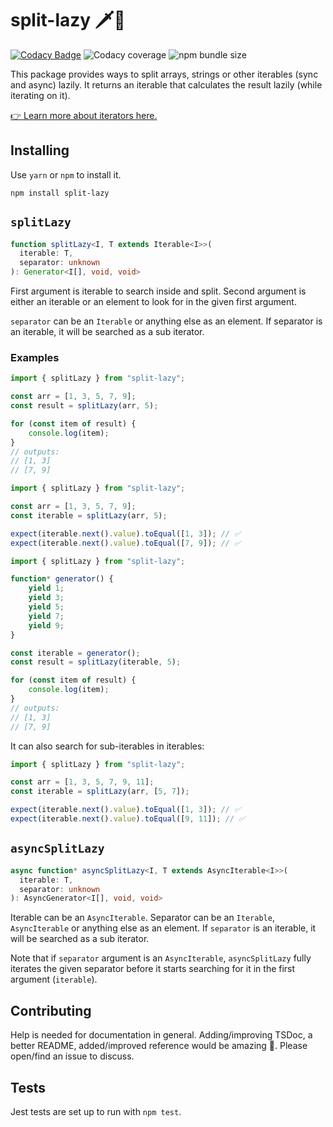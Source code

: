 # split-lazy 🗡🦭

[![Codacy Badge](https://app.codacy.com/project/badge/Grade/ae3028bdccea48bf9a7b05ed91284fbd)](https://www.codacy.com/gh/miyavsu-limited/split-lazy/dashboard?utm_source=github.com&amp;utm_medium=referral&amp;utm_content=miyavsu-limited/split-lazy&amp;utm_campaign=Badge_Grade)
![Codacy coverage](https://img.shields.io/codacy/coverage/ae3028bdccea48bf9a7b05ed91284fbd)
![npm bundle size](https://img.shields.io/bundlephobia/minzip/split-lazy)

This package provides ways to split arrays, strings or other iterables (sync and async) lazily. It returns an iterable that calculates the result lazily (while iterating on it).

[👉 Learn more about iterators here.][iterators]

## Installing

Use `yarn` or `npm` to install it.

```
npm install split-lazy
```

## `splitLazy`

```ts
function splitLazy<I, T extends Iterable<I>>(
  iterable: T,
  separator: unknown
): Generator<I[], void, void>
```

First argument is iterable to search inside and split. Second argument is either an iterable or an element to look for in the given first argument.

`separator` can be an `Iterable` or anything else as an element. If separator is an iterable, it will be searched as a sub iterator.

### Examples

```ts
import { splitLazy } from "split-lazy";

const arr = [1, 3, 5, 7, 9];
const result = splitLazy(arr, 5);

for (const item of result) {
    console.log(item);
}
// outputs:
// [1, 3]
// [7, 9]
```

```ts
import { splitLazy } from "split-lazy";

const arr = [1, 3, 5, 7, 9];
const iterable = splitLazy(arr, 5);

expect(iterable.next().value).toEqual([1, 3]); // ✅
expect(iterable.next().value).toEqual([7, 9]); // ✅
```

```ts
import { splitLazy } from "split-lazy";

function* generator() {
    yield 1;
    yield 3;
    yield 5;
    yield 7;
    yield 9;
}

const iterable = generator();
const result = splitLazy(iterable, 5);

for (const item of result) {
    console.log(item);
}
// outputs:
// [1, 3]
// [7, 9]
```

It can also search for sub-iterables in iterables:

```ts
import { splitLazy } from "split-lazy";

const arr = [1, 3, 5, 7, 9, 11];
const iterable = splitLazy(arr, [5, 7]);

expect(iterable.next().value).toEqual([1, 3]); // ✅
expect(iterable.next().value).toEqual([9, 11]); // ✅
```

## `asyncSplitLazy`

```ts
async function* asyncSplitLazy<I, T extends AsyncIterable<I>>(
  iterable: T,
  separator: unknown
): AsyncGenerator<I[], void, void>
```

Iterable can be an `AsyncIterable`. Separator can be an `Iterable`, `AsyncIterable` or anything else as an element. If `separator` is an iterable, it will be searched as a sub iterator.

Note that if `separator` argument is an `AsyncIterable`, `asyncSplitLazy` fully iterates the given separator before it starts searching for it in the first argument (`iterable`).

## Contributing

Help is needed for documentation in general. Adding/improving TSDoc, a better README, added/improved reference would be amazing 💫. Please open/find an issue to discuss. 

## Tests

Jest tests are set up to run with `npm test`.

[iterators]: https://developer.mozilla.org/en-US/docs/Web/JavaScript/Guide/Iterators_and_Generators
